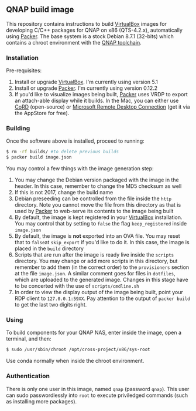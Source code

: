 ## QNAP build image

This repository contains instructions to build [VirtualBox][] images for
developing C/C++ packages for QNAP on x86 (QTS-4.2.x), automatically using
[Packer][]. The base system is a stock Debian 8.7.1 (32-bits) which contains a
chroot environment with the [QNAP toolchain][].


### Installation

Pre-requisites:

1. Install or upgrade [VirtualBox][]. I'm currently using version 5.1
2. Install or upgrade [Packer][]. I'm currently using version 0.12.2
3. If you'd like to visualize images being built, [Packer][] uses VRDP to
   export an attach-able display while it builds. In the Mac, you can either
   use [CoRD][] (open-source) or [Microsoft Remote Desktop Connection][] (get
   it via the AppStore for free).


### Building

Once the software above is installed, proceed to running:

```sh
$ rm -rf builds/ #to delete previous builds
$ packer build image.json
```

You may control a few things with the image generation step:

1. You may change the Debian version packaged with the image in the header. In
   this case, remember to change the MD5 checksum as well
2. If this is not 2017, change the build name
3. Debian preseeding can be controlled from the file inside the `http`
   directory. Note you cannot move the file from this directory as that is used
   by [Packer][] to web-serve its contents to the image being built
4. By default, the image is kept registered in your [VirtualBox][]
   installation. You may control that by setting to `false` the flag
   `keep_registered` inside `image.json`
5. By default, the image is **not** exported into an OVA file. You may reset
   that to `false`at `skip_export` if you'd like to do it. In this case, the
   image is placed in the `build` directory
6. Scripts that are run after the image is ready live inside the `scripts`
   directory. You may change or add more scripts in this directory, but
   remember to add them (in the correct order) to the `provisioners` section at
   the file `image.json`. A similar comment goes for files in `dotfiles`, which
   are uploaded to the generated image. Changes in this stage have to be
   concerted with the use of `scripts/cmdline.sh`
7. In order to view the display output of the image being built, point your RDP
   client to `127.0.0.1:59XX`. Pay attention to the output of `packer build` to
   get the last two digits right.


### Using

To build components for your QNAP NAS, enter inside the image, open a terminal,
and then:

```sh
$ sudo /usr/sbin/chroot /opt/cross-project/x86/sys-root
```

Use conda normally when inside the chroot environment.


### Authentication

There is only one user in this image, named `qnap` (password `qnap`). This user
can sudo passwordlessly into `root` to execute priviledged commands (such as
installing more packages).


[VirtualBox]: https://www.virtualbox.org
[Packer]: https://www.packer.io
[CoRD]: http://cord.sourceforge.net
[Microsoft Remote Desktop Connection]: https://itunes.apple.com/us/app/microsoft-remote-desktop/id715768417?mt=12#
[QNAP Toolchain]: https://sourceforge.net/projects/qosgpl/files/QNAP%20NAS%20Tool%20Chains/cross-project-x86.u7-20111011.tar.gz
